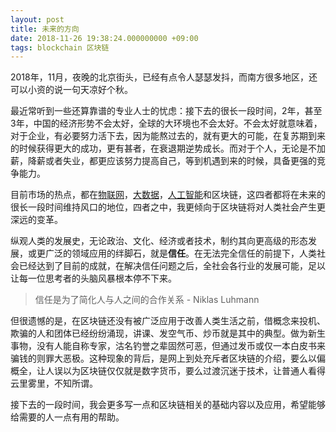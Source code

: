 ```yaml
---
layout: post
title: 未来的方向
date: 2018-11-26 19:38:24.000000000 +09:00
tags: blockchain 区块链
---
```


2018年，11月，夜晚的北京街头，已经有点令人瑟瑟发抖，而南方很多地区，还可以小资的说一句天凉好个秋。  

最近常听到一些还算靠谱的专业人士的忧虑：接下去的很长一段时间，2年，甚至3年，中国的经济形势不会太好，全球的大环境也不会太好。不会太好就意味着，对于企业，有必要努力活下去，因为能熬过去的，就有更大的可能，在复苏期到来的时候获得更大的成功，更有甚者，在衰退期逆势成长。而对于个人，无论是不加薪，降薪或者失业，都更应该努力提高自己，等到机遇到来的时候，具备更强的竞争能力。  

目前市场的热点，都在[物联网](https://zh.wikipedia.org/wiki/%E7%89%A9%E8%81%94%E7%BD%91)，[大数据](https://zh.wikipedia.org/wiki/%E5%A4%A7%E6%95%B8%E6%93%9A)，[人工智能](https://zh.wikipedia.org/wiki/%E4%BA%BA%E5%B7%A5%E6%99%BA%E8%83%BD)和区块链，这四者都将在未来的很长一段时间维持风口的地位，四者之中，我更倾向于区块链将对人类社会产生更深远的变革。  

纵观人类的发展史，无论政治、文化、经济或者技术，制约其向更高级的形态发展，或更广泛的领域应用的绊脚石，就是**信任**。在无法完全信任的前提下，人类社会已经达到了目前的成就，在解决信任问题之后，全社会各行业的发展可能，足以让每一位思考者的头脑风暴根本停不下来。
 
> 信任是为了简化人与人之间的合作关系 - Niklas Luhmann

但很遗憾的是，在区块链还没有被广泛应用于改善人类生活之前，借概念来投机、欺骗的人和团体已经纷纷涌现，讲课、发空气币、炒币就是其中的典型。做为新生事物，没有人能自称专家，沽名钓誉之辈固然可恶，但通过发币或仅一本白皮书来骗钱的则罪大恶极。这种现象的背后，是网上到处充斥者区块链的介绍，要么以偏概全，让人误以为区块链仅仅就是数字货币，要么过渡沉迷于技术，让普通人看得云里雾里，不知所谓。

接下去的一段时间，我会更多写一点和区块链相关的基础内容以及应用，希望能够给需要的人一点有用的帮助。